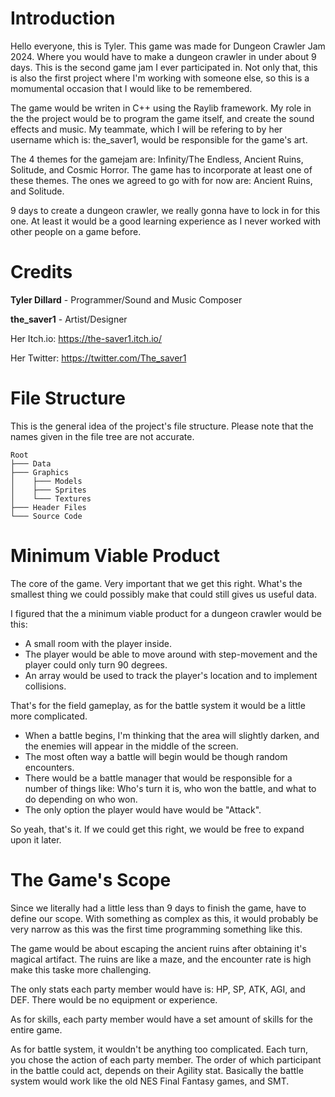 # Introduction
Hello everyone, this is Tyler. This game was made for Dungeon Crawler Jam
2024. Where you would have to make a dungeon crawler in under about 9 
days. This is the second game jam I ever participated in. Not only that,
this is also the first project where I'm working with someone else, so
this is a momumental occasion that I would like to be remembered.

The game would be writen in C++ using the Raylib framework. My role in the
the project would be to program the game itself, and create the sound
effects and music. My teammate, which I will be refering to by her
username which is: the_saver1, would be responsible for the game's art.

The 4 themes for the gamejam are: Infinity/The Endless, Ancient Ruins, 
Solitude, and Cosmic Horror. The game has to incorporate at least one of
these themes. The ones we agreed to go with for now are: Ancient Ruins,
and Solitude.

9 days to create a dungeon crawler, we really gonna have to lock in for
this one. At least it would be a good learning experience as I never
worked with other people on a game before.

# Credits
**Tyler Dillard** - Programmer/Sound and Music Composer

**the_saver1** - Artist/Designer

Her Itch.io: https://the-saver1.itch.io/

Her Twitter: https://twitter.com/The_saver1

# File Structure
This is the general idea of the project's file structure. Please note that
the names given in the file tree are not accurate.

```
Root
├─── Data
├─── Graphics
│    ├─── Models
│    ├─── Sprites
│    └─── Textures
├─── Header Files
└─── Source Code
```

# Minimum Viable Product
The core of the game. Very important that we get this right. What's the
smallest thing we could possibly make that could still gives us useful
data.

I figured that the a minimum viable product for a dungeon crawler would be
this: 

* A small room with the player inside.
* The player would be able to move around with step-movement and the
player could only turn 90 degrees.
* An array would be used to track the player's location and to implement
collisions.

That's for the field gameplay, as for the battle system it would be a 
little more complicated.

* When a battle begins, I'm thinking that the area will slightly darken,
and the enemies will appear in the middle of the screen.
* The most often way a battle will begin would be though random 
encounters.
* There would be a battle manager that would be responsible for a number
of things like: Who's turn it is, who won the battle, and what to do
depending on who won.
* The only option the player would have would be "Attack".

So yeah, that's it. If we could get this right, we would be free to expand
upon it later.

# The Game's Scope
Since we literally had a little less than 9 days to finish the game, have
to define our scope. With something as complex as this, it would probably
be very narrow as this was the first time programming something like this.

The game would be about escaping the ancient ruins after obtaining it's 
magical artifact. The ruins are like a maze, and the encounter rate is high
make this taske more challenging.

The only stats each party member would have is: HP, SP, ATK, AGI, and DEF.
There would be no equipment or experience.

As for skills, each party member would have a set amount of skills for the
entire game. 

As for battle system, it wouldn't be anything too complicated. Each turn,
you chose the action of each party member. The order of which participant
in the battle could act, depends on their Agility stat. Basically the
battle system would work like the old NES Final Fantasy games, and SMT.
